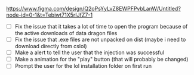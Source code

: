 https://www.figma.com/design/Q2oPsYyLvZ8EWPFPvbLanW/Untitled?node-id=0-1&t=Tebiwt71X5rIJfZ7-1

- [ ] Fix the issue that it takes a lot of time to open the program because of the active downloads of data dragon files
- [ ] Fix the issue that .exe files are not unpacked on dist (maybe i need to download directly from cslol)
- [ ] Make a alert to tell the user that the injection was successful
- [ ] Make a animation for the "play" button (that will probably be changed)
- [ ] Prompt the user for the lol installation folder on first run
